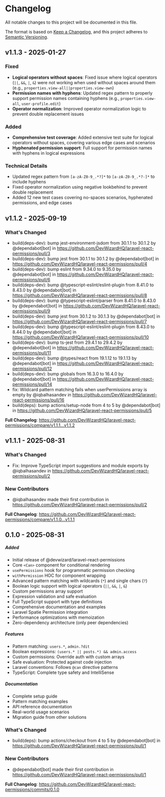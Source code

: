 # Changelog

All notable changes to this project will be documented in this file.

The format is based on [Keep a Changelog](https://keepachangelog.com/en/1.0.0/), and this project
adheres to [Semantic Versioning](https://semver.org/spec/v2.0.0.html).

## v1.1.3 - 2025-01-27

### Fixed

- **Logical operators without spaces**: Fixed issue where logical operators (`||`, `&&`, `|`, `&`) were not working when used without spaces around them (e.g., `properties.view-all||properties.view-own`)
- **Permission names with hyphens**: Updated regex pattern to properly support permission names containing hyphens (e.g., `properties.view-all`, `user-profile.edit`)
- **Operator normalization**: Improved operator normalization logic to prevent double replacement issues

### Added

- **Comprehensive test coverage**: Added extensive test suite for logical operators without spaces, covering various edge cases and scenarios
- **Hyphenated permission support**: Full support for permission names with hyphens in logical expressions

### Technical Details

- Updated regex pattern from `[a-zA-Z0-9_.*?]*` to `[a-zA-Z0-9_.*?-]*` to include hyphens
- Fixed operator normalization using negative lookbehind to prevent double replacement
- Added 12 new test cases covering no-spaces scenarios, hyphenated permissions, and edge cases

## v1.1.2 - 2025-09-19

### What's Changed

- build(deps-dev): bump jest-environment-jsdom from 30.1.1 to 30.1.2 by @dependabot[bot] in
  https://github.com/DevWizardHQ/laravel-react-permissions/pull/3
- build(deps-dev): bump jest from 30.1.1 to 30.1.2 by @dependabot[bot] in
  https://github.com/DevWizardHQ/laravel-react-permissions/pull/4
- build(deps-dev): bump eslint from 9.34.0 to 9.35.0 by @dependabot[bot] in
  https://github.com/DevWizardHQ/laravel-react-permissions/pull/6
- build(deps-dev): bump @typescript-eslint/eslint-plugin from 8.41.0 to 8.43.0 by @dependabot[bot]
  in https://github.com/DevWizardHQ/laravel-react-permissions/pull/8
- build(deps-dev): bump @typescript-eslint/parser from 8.41.0 to 8.43.0 by @dependabot[bot] in
  https://github.com/DevWizardHQ/laravel-react-permissions/pull/9
- build(deps-dev): bump jest from 30.1.2 to 30.1.3 by @dependabot[bot] in
  https://github.com/DevWizardHQ/laravel-react-permissions/pull/7
- build(deps-dev): bump @typescript-eslint/eslint-plugin from 8.43.0 to 8.44.0 by @dependabot[bot]
  in https://github.com/DevWizardHQ/laravel-react-permissions/pull/10
- build(deps-dev): bump ts-jest from 29.4.1 to 29.4.2 by @dependabot[bot] in
  https://github.com/DevWizardHQ/laravel-react-permissions/pull/11
- build(deps-dev): bump @types/react from 19.1.12 to 19.1.13 by @dependabot[bot] in
  https://github.com/DevWizardHQ/laravel-react-permissions/pull/12
- build(deps-dev): bump globals from 16.3.0 to 16.4.0 by @dependabot[bot] in
  https://github.com/DevWizardHQ/laravel-react-permissions/pull/14
- fix: Wildcard pattern matching fails when userPermissions array is empty by @iqbalhasandev in
  https://github.com/DevWizardHQ/laravel-react-permissions/pull/16
- build(deps): bump actions/setup-node from 4 to 5 by @dependabot[bot] in
  https://github.com/DevWizardHQ/laravel-react-permissions/pull/5

**Full Changelog**: https://github.com/DevWizardHQ/laravel-react-permissions/compare/v1.1.1...v1.1.2

## v1.1.1 - 2025-08-31

### What's Changed

- Fix: Improve TypeScript import suggestions and module exports by @iqbalhasandev in
  https://github.com/DevWizardHQ/laravel-react-permissions/pull/2

### New Contributors

- @iqbalhasandev made their first contribution in
  https://github.com/DevWizardHQ/laravel-react-permissions/pull/2

**Full Changelog**: https://github.com/DevWizardHQ/laravel-react-permissions/compare/v1.1.0...v1.1.1

## 0.1.0 - 2025-08-31

##### Added

- Initial release of @devwizard/laravel-react-permissions
- Core `<Can>` component for conditional rendering
- `usePermissions` hook for programmatic permission checking
- `withPermission` HOC for component wrapping
- Advanced pattern matching with wildcards (`*`) and single chars (`?`)
- Boolean logic support with logical operators (`||`, `&&`, `|`, `&`)
- Custom permissions array support
- Expression validation and safe evaluation
- Full TypeScript support with type definitions
- Comprehensive documentation and examples
- Laravel Spatie Permission integration
- Performance optimizations with memoization
- Zero-dependency architecture (only peer dependencies)

##### Features

- Pattern matching: `users.*`, `admin.?dit`
- Boolean expressions: `(users.* || posts.*) && admin.access`
- Custom permissions: Override auth with custom arrays
- Safe evaluation: Protected against code injection
- Laravel conventions: Follows `@can` directive patterns
- TypeScript: Complete type safety and IntelliSense

##### Documentation

- Complete setup guide
- Pattern matching examples
- API reference documentation
- Real-world usage scenarios
- Migration guide from other solutions

### What's Changed

- build(deps): bump actions/checkout from 4 to 5 by @dependabot[bot] in
  https://github.com/DevWizardHQ/laravel-react-permissions/pull/1

### New Contributors

- @dependabot[bot] made their first contribution in
  https://github.com/DevWizardHQ/laravel-react-permissions/pull/1

**Full Changelog**: https://github.com/DevWizardHQ/laravel-react-permissions/commits/0.1.0

